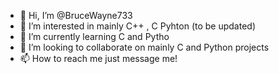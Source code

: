 - 👋 Hi, I’m @BruceWayne733
- 👀 I’m interested in mainly C++ , C Pyhton (to be updated)
- 🌱 I’m currently learning C and Pytho 
- 💞️ I’m looking to collaborate on mainly C and Python projects
- 📫 How to reach me just message me!

<!---
BruceWayne733/BruceWayne733 is a ✨ special ✨ repository because its `README.md` (this file) appears on your GitHub profile.
You can click the Preview link to take a look at your changes.
--->
